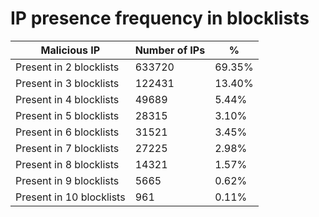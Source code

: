 # IP presence frequency in blocklists
| Malicious IP | Number of IPs | % |
|----|----|----|
| Present in 2 blocklists | 633720 | 69.35% |
| Present in 3 blocklists | 122431 | 13.40% |
| Present in 4 blocklists | 49689 | 5.44% |
| Present in 5 blocklists | 28315 | 3.10% |
| Present in 6 blocklists | 31521 | 3.45% |
| Present in 7 blocklists | 27225 | 2.98% |
| Present in 8 blocklists | 14321 | 1.57% |
| Present in 9 blocklists | 5665 | 0.62% |
| Present in 10 blocklists | 961 | 0.11% |
